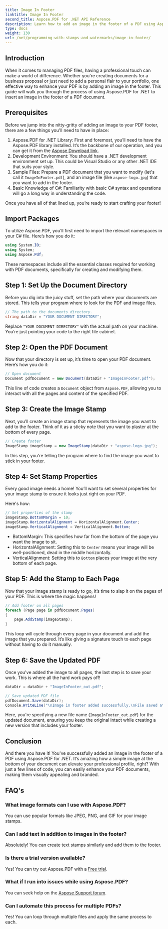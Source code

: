 ```yaml
---
title: Image In Footer
linktitle: Image In Footer
second_title: Aspose.PDF for .NET API Reference
description: Learn how to add an image in the footer of a PDF using Aspose.PDF for .NET with this detailed step-by-step tutorial. Perfect for enhancing your documents.
type: docs
weight: 130
url: /net/programming-with-stamps-and-watermarks/image-in-footer/
---
```

## Introduction

When it comes to managing PDF files, having a professional touch can make a world of difference. Whether you're creating documents for a business proposal or just need to add a personal flair to your portfolio, one effective way to enhance your PDF is by adding an image in the footer. This guide will walk you through the process of using Aspose.PDF for .NET to insert an image in the footer of a PDF document.

## Prerequisites

Before we jump into the nitty-gritty of adding an image to your PDF footer, there are a few things you'll need to have in place:

1. Aspose.PDF for .NET Library: First and foremost, you’ll need to have the Aspose.PDF library installed. It’s the backbone of our operation, and you can get it from the [Aspose Download link](https://releases.aspose.com/pdf/net/).
2. Development Environment: You should have a .NET development environment set up. This could be Visual Studio or any other .NET IDE that suits your style.
3. Sample Files: Prepare a PDF document that you want to modify (let's call it `ImageInFooter.pdf`), and an image file (like `aspose-logo.jpg`) that you want to add in the footer.
4. Basic Knowledge of C#: Familiarity with basic C# syntax and operations will go a long way in understanding the code.

Once you have all of that lined up, you’re ready to start crafting your footer!

## Import Packages

To utilize Aspose.PDF, you’ll first need to import the relevant namespaces in your C# file. Here’s how you do it:

```csharp
using System.IO;
using System;
using Aspose.Pdf;
```

These namespaces include all the essential classes required for working with PDF documents, specifically for creating and modifying them.

## Step 1: Set Up the Document Directory

Before you dig into the juicy stuff, set the path where your documents are stored. This tells your program where to look for the PDF and image files.

```csharp
// The path to the documents directory.
string dataDir = "YOUR DOCUMENT DIRECTORY";
```

Replace `"YOUR DOCUMENT DIRECTORY"` with the actual path on your machine. You’re just pointing your code to the right file cabinet.

## Step 2: Open the PDF Document

Now that your directory is set up, it’s time to open your PDF document. Here’s how you do it:

```csharp
// Open document
Document pdfDocument = new Document(dataDir + "ImageInFooter.pdf");
```

This line of code creates a `Document` object from `Aspose.PDF`, allowing you to interact with all the pages and content of the specified PDF.

## Step 3: Create the Image Stamp

Next, you’ll create an image stamp that represents the image you want to add to the footer. Think of it as a sticky note that you want to plaster at the bottom of every page.

```csharp
// Create footer
ImageStamp imageStamp = new ImageStamp(dataDir + "aspose-logo.jpg");
```

In this step, you're telling the program where to find the image you want to stick in your footer.

## Step 4: Set Stamp Properties

Every good image needs a home! You’ll want to set several properties for your image stamp to ensure it looks just right on your PDF.

Here's how:

```csharp
// Set properties of the stamp
imageStamp.BottomMargin = 10;
imageStamp.HorizontalAlignment = HorizontalAlignment.Center;
imageStamp.VerticalAlignment = VerticalAlignment.Bottom;
```

- BottomMargin: This specifies how far from the bottom of the page you want the image to sit.
- HorizontalAlignment: Setting this to `Center` means your image will be well-positioned, dead in the middle horizontally.
- VerticalAlignment: Setting this to `Bottom` places your image at the very bottom of each page.

## Step 5: Add the Stamp to Each Page

Now that your image stamp is ready to go, it’s time to slap it on the pages of your PDF. This is where the magic happens! 

```csharp
// Add footer on all pages
foreach (Page page in pdfDocument.Pages)
{
    page.AddStamp(imageStamp);
}
```

This loop will cycle through every page in your document and add the image that you prepared. It’s like giving a signature touch to each page without having to do it manually.

## Step 6: Save the Updated PDF

Once you've added the image to all pages, the last step is to save your work. This is where all the hard work pays off!

```csharp
dataDir = dataDir + "ImageInFooter_out.pdf";

// Save updated PDF file
pdfDocument.Save(dataDir);
Console.WriteLine("\nImage in footer added successfully.\nFile saved at " + dataDir);
```

Here, you're specifying a new file name (`ImageInFooter_out.pdf`) for the updated document, ensuring you keep the original intact while creating a new version that includes your footer.

## Conclusion

And there you have it! You've successfully added an image in the footer of a PDF using Aspose.PDF for .NET. It’s amazing how a simple image at the bottom of your document can elevate your professional profile, right? With just a few lines of code, you can easily enhance your PDF documents, making them visually appealing and branded.

## FAQ's

### What image formats can I use with Aspose.PDF?
You can use popular formats like JPEG, PNG, and GIF for your image stamps.

### Can I add text in addition to images in the footer?
Absolutely! You can create text stamps similarly and add them to the footer.

### Is there a trial version available?
Yes! You can try out Aspose.PDF with a [Free trial](https://releases.aspose.com/).

### What if I run into issues while using Aspose.PDF?
You can seek help on the [Aspose Support forum](https://forum.aspose.com/c/pdf/10).

### Can I automate this process for multiple PDFs?
Yes! You can loop through multiple files and apply the same process to each.
